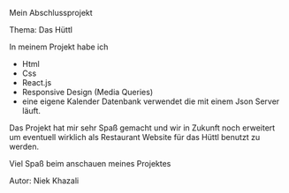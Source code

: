 Mein Abschlussprojekt

Thema: Das Hüttl

In meinem Projekt habe ich 
- Html 
- Css
- React.js
- Responsive Design (Media Queries)
- eine eigene Kalender Datenbank verwendet die mit einem Json Server läuft.

Das Projekt hat mir sehr Spaß gemacht und wir in Zukunft noch erweitert um eventuell wirklich als Restaurant Website für das Hüttl benutzt zu werden.

Viel Spaß beim anschauen meines Projektes

Autor: Niek Khazali
